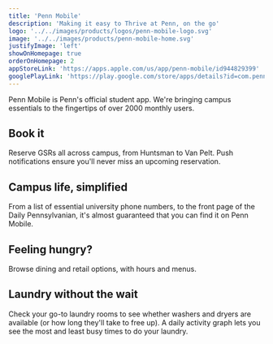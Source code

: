 ```yaml
---
title: 'Penn Mobile'
description: 'Making it easy to Thrive at Penn, on the go'
logo: '../../images/products/logos/penn-mobile-logo.svg'
image: '../../images/products/penn-mobile-home.svg'
justifyImage: 'left'
showOnHomepage: true
orderOnHomepage: 2
appStoreLink: 'https://apps.apple.com/us/app/penn-mobile/id944829399'
googlePlayLink: 'https://play.google.com/store/apps/details?id=com.pennapps.labs.pennmobile&hl=en_US'
---
```


Penn Mobile is Penn's official student app. We're bringing campus essentials to the fingertips of over 2000 monthly users. 

## Book it
Reserve GSRs all across campus, from Huntsman to Van Pelt. Push notifications ensure you'll never miss an upcoming reservation.

## Campus life, simplified
From a list of essential university phone numbers, to the front page of the Daily Pennsylvanian, it's almost guaranteed that you can find it on Penn Mobile.

## Feeling hungry?
Browse dining and retail options, with hours and menus. 

## Laundry without the wait
Check your go-to laundry rooms to see whether washers and dryers are available (or how long they'll take to free up). A daily activity graph lets you see the most and least busy times to do your laundry.